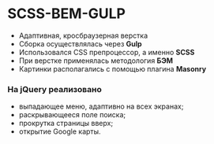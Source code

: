 # SCSS-BEM-GULP
* Адаптивная, кросбраузерная верстка
* Сборка осуществлялась через **Gulp**
* Использовался CSS препроцессор, а именно **SCSS**
* При верстке применялась методология **БЭМ**
* Картинки располагались с помощью плагина **Masonry**

### На **jQuery** реализовано
* выпадающее меню, адаптивно на всех экранах;
* раскрывающееся поле поиска;
* прокрутка страницы вверх;
* открытие Google карты.
